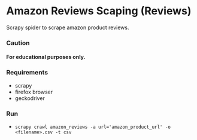 # Amazon Reviews Scaping (Reviews)
Scrapy spider to scrape amazon product reviews.

### Caution
#### For educational purposes only.

### Requirements
- scrapy
- firefox browser
- geckodriver

### Run
- `scrapy crawl amazon_reviews -a url='amazon_product_url' -o <filename>.csv -t csv`

